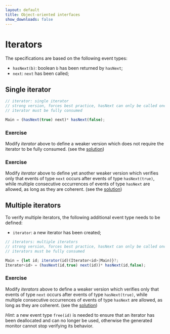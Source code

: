 ```yaml
---
layout: default
title: Object-oriented interfaces
show_downloads: false
---
```

# Iterators

The specifications are based on the following event types:
* `hasNext(b)`: boolean `b` has been returned by `hasNext`;
* `next`: `next` has been called;

## Single iterator

```js
// iterator: single iterator
// strong version, forces best practice, hasNext can only be called once per try
// iterator must be fully consumed

Main = (hasNext(true) next)* hasNext(false);
```
### Exercise
Modify *iterator* above to define a weaker version which does not require the iterator to be fully consumed. (see the [solution](solution-iter1))

### Exercise
Modify *iterator* above to define yet another weaker version which
verifies only that events of type `next` occurs after events of type `hasNext(true)`, while multiple consecutive occurrences of events of type `hasNext` are allowed, as long as they are coherent.
(see the [solution](solution-iter2))

## Multiple iterators

To verify multiple iterators, the following additional event type needs to be defined:
* `iterator`: a new iterator has been created;

```js
// iterators: multiple iterators
// strong version, forces best practice, hasNext can only be called once per try
// iterators must be fully consumed

Main = {let id; iterator(id)(Iterator<id>|Main)}?;
Iterator<id> = (hasNext(id,true) next(id))* hasNext(id,false);
```

### Exercise
Modify *iterators* above to define a weaker version which
verifies only that events of type `next` occurs after events of type `hasNext(true)`, while multiple consecutive occurrences of events of type `hasNext` are allowed, as long as they are coherent.
(see the [solution](solution-iter3))

*Hint*: a new event type `free(id)` is needed to ensure that an iterator has been deallocated and can no longer be used, otherwise the generated
monitor cannot stop verifying its behavior. 